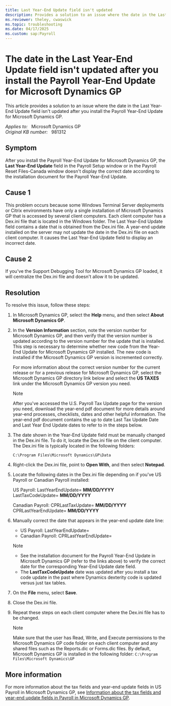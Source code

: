```yaml
---
title: Last Year-End Update field isn't updated
description: Provides a solution to an issue where the date in the Last Year-End Update field isn't updated after you install the Payroll Year-End Update for Microsoft Dynamics GP.
ms.reviewer: theley, cwaswick
ms.topic: troubleshooting
ms.date: 04/17/2025
ms.custom: sap:Payroll
---
```

# The date in the Last Year-End Update field isn't updated after you install the Payroll Year-End Update for Microsoft Dynamics GP

This article provides a solution to an issue where the date in the Last Year-End Update field isn't updated after you install the Payroll Year-End Update for Microsoft Dynamics GP.

_Applies to:_ &nbsp; Microsoft Dynamics GP  
_Original KB number:_ &nbsp; 981312

## Symptom

After you install the Payroll Year-End Update for Microsoft Dynamics GP, the **Last Year-End Update** field in the Payroll Setup window or in the Payroll Reset Files-Canada window doesn't display the correct date according to the installation document for the Payroll Year-End Update.

## Cause 1

This problem occurs because some Windows Terminal Server deployments or Citrix environments have only a single installation of Microsoft Dynamics GP that is accessed by several client computers. Each client computer has a Dex.ini file that is located in the Windows folder. The Last Year-End Update field contains a date that is obtained from the Dex.ini file. A year-end update installed on the server may not update the date in the Dex.ini file on each client computer. It causes the Last Year-End Update field to display an incorrect date.

## Cause 2

If you've the Support Debugging Tool for Microsoft Dynamics GP loaded, it will centralize the Dex.ini file and doesn't allow it to be updated.

## Resolution

To resolve this issue, follow these steps:

1. In Microsoft Dynamics GP, select the **Help** menu, and then select **About Microsoft Dynamics GP**.
2. In the **Version Information** section, note the version number for Microsoft Dynamics GP, and then verify that the version number is updated according to the version number for the update that is installed. This step is necessary to determine whether new code from the Year-End Update for Microsoft Dynamics GP installed. The new code is installed if the Microsoft Dynamics GP version is incremented correctly.

    For more information about the correct version number for the current release or for a previous release for Microsoft Dynamics GP, select the Microsoft Dynamics GP directory link below and select the **US TAXES** link under the Microsoft Dynamics GP version you need.

    > [!NOTE]
    > After you've accessed the U.S. Payroll Tax Update page for the version you need, download the year-end pdf document for more details around year-end processes, checklists, dates and other helpful information. The year-end pdf document contains the up to date Last Tax Update Date and Last Year End Update dates to refer to in the steps below.

3. The date shown in the Year-End Update field must be manually changed in the Dex.ini file. To do it, locate the Dex.ini file on the client computer. The Dex.ini file is typically located in the following folders:

    `C:\Program Files\Microsoft Dynamics\GP\Data`
4. Right-click the Dex.ini file, point to **Open With**, and then select **Notepad**.
5. Locate the following dates in the Dex.ini file depending on if you've US Payroll or Canadian Payroll installed:

    US Payroll:
    LastYearEndUpdate= **MM/DD/YYYY**  
    LastTaxCodeUpdate= **MM/DD/YYYY**  

    Canadian Payroll:
    CPRLastTaxUpdate= **MM/DD/YYYY**  
    CPRLastYearEndUpdate= **MM/DD/YYYY**  

6. Manually correct the date that appears in the year-end update date line:
   - US Payroll: LastYearEndUpdate=
   - Canadian Payroll: CPRLastYearEndUpdate=

    > [!NOTE]
    >
    > - See the installation document for the Payroll Year-End Update in Microsoft Dynamics GP (refer to the links above) to verify the correct date for the corresponding Year-End Update date field.
    > - The **LastTaxCodeUpdate**  date was updated after you install a tax code update in the past where Dynamics dexterity code is updated versus just tax tables.

7. On the **File** menu, select **Save**.
8. Close the Dex.ini file.
9. Repeat these steps on each client computer where the Dex.ini file has to be changed.
    > [!NOTE]
    > Make sure that the user has Read, Write, and Execute permissions to the Microsoft Dynamics GP code folder on each client computer and any shared files such as the Reports.dic or Forms.dic files. By default, Microsoft Dynamics GP is installed in the following folder: `C:\Program Files\Microsoft Dynamics\GP`

## More information

For more information about the tax fields and year-end update fields in US Payroll in Microsoft Dynamics GP, see
[Information about the tax fields and year-end update fields in Payroll in Microsoft Dynamics GP](/troubleshoot/dynamics/gp/tax-fields-year-end-update-fields).
